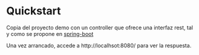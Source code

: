 # Quickstart

Copia del proyecto demo con un controller que ofrece una interfaz rest, tal y como se propone en [spring-boot](https://projects.spring.io/spring-boot/)

Una vez arrancado, accede a http://localhsot:8080/ para ver la respuesta.
